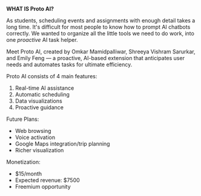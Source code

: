 **WHAT IS Proto AI?**

As students, scheduling events and assignments with enough detail takes a long time. It's difficult for most people to know how to prompt AI chatbots correctly. We wanted to organize all the little tools we need to do work, into one _proactive_ AI task helper.

Meet Proto AI, created by Omkar Mamidpalliwar, Shreeya Vishram Sarurkar, and Emily Feng — a proactive, AI-based extension that anticipates user needs and automates tasks for ultimate efficiency.

Proto AI consists of 4 main features:
1. Real-time AI assistance
2. Automatic scheduling
3. Data visualizations
4. Proactive guidance

Future Plans: 
- Web browsing
- Voice activation
- Google Maps integration/trip planning
- Richer visualization

Monetization: 
- $15/month
- Expected revenue: $7500
- Freemium opportunity
